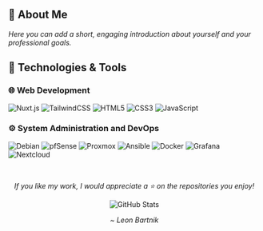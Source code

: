 ## 🌟 About Me
*Here you can add a short, engaging introduction about yourself and your professional goals.*

## 💫 Technologies & Tools
### 🌐 Web Development
![Nuxt.js](https://img.shields.io/badge/Nuxt.js-000000?style=for-the-badge&logo=nuxt.js&logoColor=F7DF1E)
![TailwindCSS](https://img.shields.io/badge/Tailwind_CSS-000000?style=for-the-badge&logo=tailwind-css&logoColor=F7DF1E)
![HTML5](https://img.shields.io/badge/HTML5-000000?style=for-the-badge&logo=html5&logoColor=F7DF1E)
![CSS3](https://img.shields.io/badge/CSS3-000000?style=for-the-badge&logo=css3&logoColor=F7DF1E)
![JavaScript](https://img.shields.io/badge/JavaScript-000000?style=for-the-badge&logo=javascript&logoColor=F7DF1E)

### ⚙️ System Administration and DevOps
![Debian](https://img.shields.io/badge/Debian-000000?style=for-the-badge&logo=debian&logoColor=F7DF1E)
![pfSense](https://img.shields.io/badge/pfSense-000000?style=for-the-badge&logoColor=F7DF1E)
![Proxmox](https://img.shields.io/badge/Proxmox-000000?style=for-the-badge&logo=proxmox&logoColor=F7DF1E)
![Ansible](https://img.shields.io/badge/Ansible-000000?style=for-the-badge&logo=ansible&logoColor=F7DF1E)
![Docker](https://img.shields.io/badge/Docker-000000?style=for-the-badge&logo=docker&logoColor=F7DF1E)
![Grafana](https://img.shields.io/badge/Grafana-000000?style=for-the-badge&logo=grafana&logoColor=F7DF1E)
![Nextcloud](https://img.shields.io/badge/Nextcloud-000000?style=for-the-badge&logo=nextcloud&logoColor=F7DF1E)

<br/>

<div align="center">

*If you like my work, I would appreciate a ⭐ on the repositories you enjoy!*

  <img src="https://github-readme-stats.vercel.app/api?username=L50N&include_all_commits=true&count_private=true&show_icons=true&line_height=20&title_color=F7DF1E&icon_color=F7DF1E&text_color=F7DF1E&bg_color=0D1117" alt="GitHub Stats"/>

*~ Leon Bartnik*

</div>
